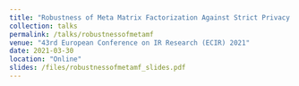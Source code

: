 ```yaml
---
title: "Robustness of Meta Matrix Factorization Against Strict Privacy Constraints"
collection: talks
permalink: /talks/robustnessofmetamf
venue: "43rd European Conference on IR Research (ECIR) 2021"
date: 2021-03-30
location: "Online"
slides: /files/robustnessofmetamf_slides.pdf
---
```

